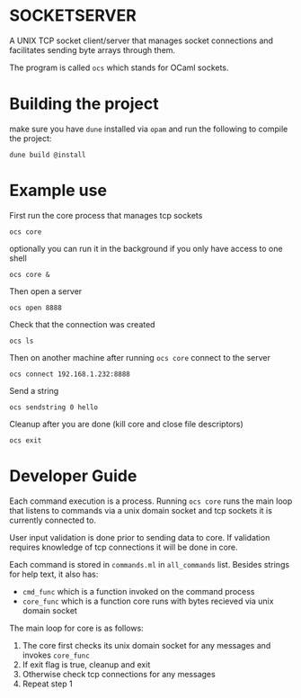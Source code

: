 # SOCKETSERVER

A UNIX TCP socket client/server that manages socket connections and facilitates sending byte arrays through them.

The program is called `ocs` which stands for OCaml sockets.

# Building the project

make sure you have `dune` installed via `opam` and run the following to compile the project:

```
dune build @install
```

# Example use
First run the core process that manages tcp sockets
```
ocs core
```

optionally you can run it in the background if you only have access to one shell
```
ocs core &
```

Then open a server
```
ocs open 8888
```

Check that the connection was created
```
ocs ls
```

Then on another machine after running `ocs core` connect to the server
```
ocs connect 192.168.1.232:8888
```

Send a string
```
ocs sendstring 0 hello
```

Cleanup after you are done (kill core and close file descriptors)
```
ocs exit
```

# Developer Guide

Each command execution is a process. Running `ocs core` runs the main loop that listens
to commands via a unix domain socket and tcp sockets it is currently connected to.

User input validation is done prior to sending data to core. If validation requires
knowledge of tcp connections it will be done in core.

Each command is stored in `commands.ml` in `all_commands` list. Besides strings for
help text, it also has:

* `cmd_func` which is a function invoked on the command process
* `core_func` which is a function core runs with bytes recieved via unix domain socket

The main loop for core is as follows:

1. The core first checks its unix domain socket for any messages and invokes `core_func`
2. If exit flag is true, cleanup and exit
3. Otherwise check tcp connections for any messages
4. Repeat step 1